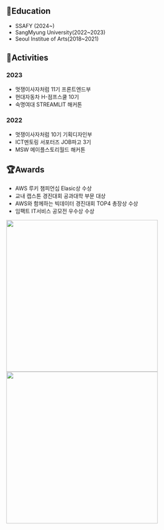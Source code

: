 ## 📖Education
- SSAFY (2024~)
- SangMyung University(2022~2023)
- Seoul Institue of Arts(2018~2021)

## 🎨Activities
### 2023
 * 멋쟁이사자처럼 11기 프론트엔드부
 * 현대자동차 H-점프스쿨 10기
 * 숙명여대 STREAMLIT 해커톤
### 2022
* 멋쟁이사자처럼 10기 기획디자인부
* ICT멘토링 서포터즈 JOB파고 3기
* MSW 메이플스토리월드 해커톤

## 🏆Awards
* AWS 루키 챔피언십 Elasic상 수상
* 교내 캡스톤 경진대회 공과대학 부문 대상
* AWS와 함께하는 빅데이터 경진대회 TOP4 총장상 수상
* 임팩트 IT서비스 공모전 우수상 수상




<div align="left">
<a href="s">
  <img src="https://github-readme-stats.vercel.app/api/top-langs/?username=minggwen&exclude_repo=minggwen.github.io&layout=compact&theme=transparent" width="400px"  />
</a>
<a href="s">
  <img src="https://github-readme-stats.vercel.app/api?username=minggwen&theme=transparent&show_icons=true" width="400px" />
</a>
</div>
